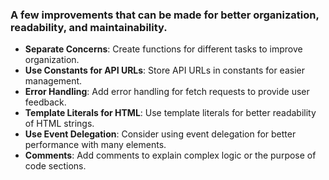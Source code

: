 ### A few improvements that can be made for better organization, readability, and maintainability.

- **Separate Concerns**: Create functions for different tasks to improve organization.
- **Use Constants for API URLs**: Store API URLs in constants for easier management.
- **Error Handling**: Add error handling for fetch requests to provide user feedback.
- **Template Literals for HTML**: Use template literals for better readability of HTML strings.
- **Use Event Delegation**: Consider using event delegation for better performance with many elements.
- **Comments**: Add comments to explain complex logic or the purpose of code sections.
